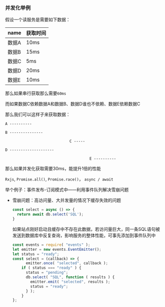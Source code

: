 ### 并发化举例

假设一个读服务是需要如下数据：

| name  | 获取时间 |
| ----- | -------- |
| 数据A | 10ms     |
| 数据B | 15ms     |
| 数据C | 5ms      |
| 数据D | 20ms     |
| 数据E | 10ms     |

那么如果串行获取那么需要`60ms`

而如果数据C依赖数据A和数据B、数据D谁也不依赖、数据E依赖数据C

那么我们可以这样子来获取数据：

```
A ----------

B ---------------

							 C -----

D --------------------

									  E ----------
```

那么如果并发化获取需要30ms，能提升1倍的性能

`Rxjs`, `Promise.all()`, `Promise.race()`， `async / await`

举个例子：事件发布-订阅模式中——利用事件队列解决雪崩问题

- 雪崩问题：高访问量、大并发量的情况下缓存失效的问题

  ```js
  const select = async () => {
    return await db.select('SQL');
  }
  ```

  如果站点刚好启动且缓存中不存在此数据，若访问量巨大，同一条SQL语句被发送到数据库中反复查询，影响服务的整体性能，可事先添加到事件队列中

  ```js
  const events = require( "events" );
  let emitter = new events.EventEmitter();
  let status = "ready";
  const select = (callback) => {
    	emitter.once( "selected", callback );
      if ( status === "ready" ) {
        status = "pending";
        db.select( "SQL", function ( results ) {
          emitter.emit( "selected", results );
          status = "ready";
        } );
      }
  };
  ```

  


